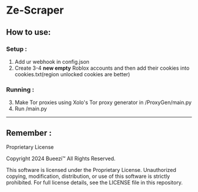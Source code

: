 # Ze-Scraper
## How to use:
### Setup :
  1. Add ur webhook in config.json
  2. Create 3-4 **new empty** Roblox accounts and then add their cookies into cookies.txt(region unlocked cookies are better)
### Running :
  3. Make Tor proxies using Xolo's Tor proxy generator in /ProxyGen/main.py
  4. Run /main.py
---
## Remember :
Proprietary License

Copyright 2024 Bueezi™
All Rights Reserved.

This software is licensed under the Proprietary License. Unauthorized copying, modification, distribution, or use
of this software is strictly prohibited. For full license details, see the LICENSE file in this repository.

